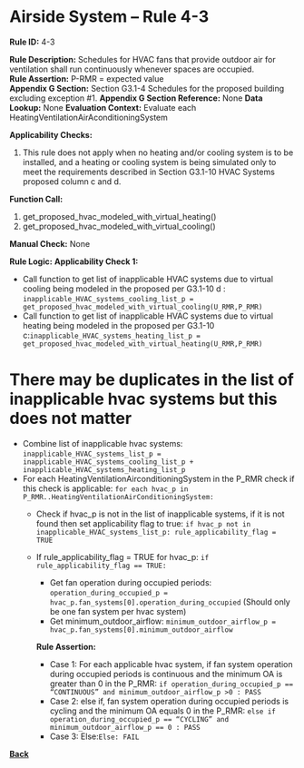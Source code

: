 # Airside System – Rule 4-3

**Rule ID:** 4-3
 
**Rule Description:** Schedules for HVAC fans that provide outdoor air for ventilation shall run continuously whenever spaces are occupied.  
**Rule Assertion:** P-RMR = expected value                                           
**Appendix G Section:** Section G3.1-4 Schedules for the proposed building excluding exception #1. 
**Appendix G Section Reference:** None
**Data Lookup:** None 
**Evaluation Context:** Evaluate each HeatingVentilationAirAconditioningSystem  

**Applicability Checks:** 

1. This rule does not apply when no heating and/or cooling system is to be installed, and a heating or cooling system is being simulated only to meet the requirements described in Section G3.1-10 HVAC Systems proposed column c and d.
 
**Function Call:** 

1. get_proposed_hvac_modeled_with_virtual_heating()
2. get_proposed_hvac_modeled_with_virtual_cooling()

**Manual Check:** None  

**Rule Logic:**
**Applicability Check 1:** 
- Call function to get list of inapplicable HVAC systems due to virtual cooling being modeled in the proposed per G3.1-10 d : `inapplicable_HVAC_systems_cooling_list_p = get_proposed_hvac_modeled_with_virtual_cooling(U_RMR,P_RMR)`
- Call function to get list of inapplicable HVAC systems due to virtual heating being modeled in the proposed per G3.1-10 c:`inapplicable_HVAC_systems_heating_list_p = get_proposed_hvac_modeled_with_virtual_heating(U_RMR,P_RMR)`
# There may be duplicates in the list of inapplicable hvac systems but this does not matter
- Combine list of inapplicable hvac systems: `inapplicable_HVAC_systems_list_p = inapplicable_HVAC_systems_cooling_list_p + inapplicable_HVAC_systems_heating_list_p`
- For each HeatingVentilationAirconditioningSystem in the P_RMR check if this check is applicable: `for each hvac_p in P_RMR..HeatingVentilationAirConditioningSystem:`
    - Check if hvac_p is not in the list of inapplicable systems, if it is not found then set applicability flag to true: `if hvac_p not in inapplicable_HVAC_systems_list_p: rule_applicability_flag = TRUE`   
    - If rule_applicability_flag = TRUE for hvac_p: `if rule_applicability_flag == TRUE:`
        - Get fan operation during occupied periods: `operation_during_occupied_p = hvac_p.fan_systems[0].operation_during_occupied` (Should only be one fan system per hvac system)
        - Get minimum_outdoor_airflow: `minimum_outdoor_airflow_p = hvac_p.fan_systems[0].minimum_outdoor_airflow`

        **Rule Assertion:**
        - Case 1: For each applicable hvac system, if fan system operation during occupied periods is continuous and the minimum OA is greater than 0 in the P_RMR: `if operation_during_occupied_p == “CONTINUOUS” and minimum_outdoor_airflow_p >0 : PASS`
        - Case 2: else if, fan system operation during occupied periods is cycling and the minimum OA equals 0 in the P_RMR: `else if operation_during_occupied_p == “CYCLING” and minimum_outdoor_airflow_p == 0 : PASS`
        - Case 3: Else:`Else: FAIL`


**[Back](../_toc.md)**
